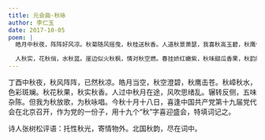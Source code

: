 ```yaml
---
title: 元会曲·秋咏
author: 李仁玉
date: 2017-10-05
poem: |
  皓月中秋夜，阵阵好风凉。秋菊随风摇曳，秋桂送秋香。人道秋景萧瑟，我喜秋高玉碧，秋鹰任击苍。秋嶂舞秋影，秋月洒金黄。

  人秋实，花秋俏，水秋蓝。崖边似火秋枫，情对秋空燃。春挂娇红嫩紫，秋味甜瓜香果，秋韵胜春芳。秋情浓如酒，秋思万丈长。
---
```


丁酉中秋夜，秋风阵阵，已然秋凉。皓月当空，秋空澄碧，秋鹰击苍。秋嶂秋水，色彩斑斓。秋花秋果，秋实秋香。人过中秋月在途，风吹思绪乱。辗转反侧，五味杂陈。但我为秋放歌，为秋咏唱。今秋十月十八日，喜逢中国共产党第十九届党代会在北京召开，作为党的一份子，用十九个“秋”字喜迎盛会，特填词记之。

诗人张树松评语：托性秋光，寄情物外。北国秋韵，尽在词中。
